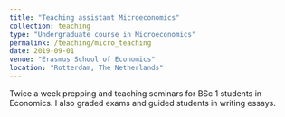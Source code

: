 ```yaml
---
title: "Teaching assistant Microeconomics"
collection: teaching
type: "Undergraduate course in Microeconomics"
permalink: /teaching/micro_teaching
date: 2019-09-01
venue: "Erasmus School of Economics"
location: "Rotterdam, The Netherlands"
---
```


Twice a week prepping and teaching seminars for BSc 1 students in Economics. I also graded exams and guided students in writing essays.